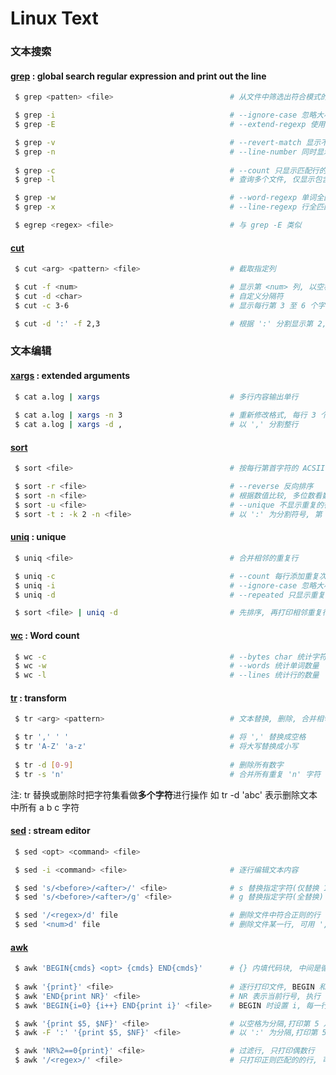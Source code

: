 # Linux Text

### 文本搜索

#### [grep](https://linux.alianga.com/c/grep.html) : global search regular expression and print out the line

```bash
 $ grep <patten> <file>                          # 从文件中筛选出符合模式的行, 可搜索多个文件

 $ grep -i                                       # --ignore-case 忽略大小写
 $ grep -E                                       # --extend-regexp 使用正则匹配

 $ grep -v                                       # --revert-match 显示不匹配的所有行
 $ grep -n                                       # --line-number 同时显示行数
 
 $ grep -c                                       # --count 只显示匹配行的数量
 $ grep -l                                       # 查询多个文件, 仅显示包含的文件名

 $ grep -w                                       # --word-regexp 单词全匹配, 存在该单词的行, 不包含子字符串
 $ grep -x                                       # --line-regexp 行全匹配, 必须与行完全一致 

 $ egrep <regex> <file>                          # 与 grep -E 类似
```

#### [cut](https://linux.alianga.com/c/cut.html) 

```bash
 $ cut <arg> <pattern> <file>                    # 截取指定列

 $ cut -f <num>                                  # 显示第 <num> 列, 以空格为分隔符, 从 1 开始
 $ cut -d <char>                                 # 自定义分隔符
 $ cut -c 3-6                                    # 显示每行第 3 至 6 个字符, 可填单个数字

 $ cut -d ':' -f 2,3                             # 根据 ':' 分割显示第 2, 3 列 
```

### 文本编辑

#### [xargs](https://linux.alianga.com/c/xargs.html) : extended arguments

```bash
 $ cat a.log | xargs                             # 多行内容输出单行 
 
 $ cat a.log | xargs -n 3                        # 重新修改格式, 每行 3 个字符串  
 $ cat a.log | xargs -d ,                        # 以 ',' 分割整行
```

#### [sort](https://linux.alianga.com/c/sort.html)

```bash
 $ sort <file>                                   # 按每行第首字符的 ACSII 码值顺序排序, 相同则往后一个一个比较

 $ sort -r <file>                                # --reverse 反向排序
 $ sort -n <file>                                # 根据数值比较, 多位数看数值, 不再单个数字比较
 $ sort -u <file>                                # --unique 不显示重复的行
 $ sort -t : -k 2 -n <file>                      # 以 ':' 为分割符号, 第 2 个字符串按数字排序
```

#### [uniq](https://linux.alianga.com/c/uniq.html) : unique

```bash
 $ uniq <file>                                   # 合并相邻的重复行

 $ uniq -c                                       # --count 每行添加重复次数
 $ uniq -i                                       # --ignore-case 忽略大小写
 $ uniq -d                                       # --repeated 只显示重复行

 $ sort <file> | uniq -d                         # 先排序, 再打印相邻重复行, 显示文件所有重复行    
```

#### [wc](https://linux.alianga.com/c/wc.html) : Word count

```bash
 $ wc -c                                         # --bytes char 统计字符数量
 $ wc -w                                         # --words 统计单词数量
 $ wc -l                                         # --lines 统计行的数量
```

#### [tr](https://linux.alianga.com/c/tr.html) : transform

```bash
 $ tr <arg> <pattern>                            # 文本替换, 删除, 合并相邻重复

 $ tr ',' ' '                                    # 将 ',' 替换成空格
 $ tr 'A-Z' 'a-z'                                # 将大写替换成小写
 
 $ tr -d [0-9]                                   # 删除所有数字
 $ tr -s 'n'                                     # 合并所有重复 'n' 字符
```

注: tr 替换或删除时把字符集看做**多个字符**进行操作
如 tr -d 'abc' 表示删除文本中所有 a b c 字符

#### [sed](https://linux.alianga.com/c/sed.html) : stream editor

```bash
 $ sed <opt> <command> <file>

 $ sed -i <command> <file>                       # 逐行编辑文本内容 

 $ sed 's/<before>/<after>/' <file>              # s 替换指定字符(仅替换 1 次)
 $ sed 's/<before>/<after>/g' <file>             # g 替换指定字符(全替换)

 $ sed '/<regex>/d' file                         # 删除文件中符合正则的行
 $ sed '<num>d' file                             # 删除文件某一行, 可用 ',' 扩展范围 ('1,$d' 删除所有行)
```

#### [awk](https://linux.alianga.com/c/awk.html)

```bash
 $ awk 'BEGIN{cmds} <opt> {cmds} END{cmds}'      # {} 内填代码块, 中间是循环体,对每行执行
 
 $ awk '{print}' <file>                          # 逐行打印文件, BEGIN 和 END部分选填
 $ awk 'END{print NR}' <file>                    # NR 表示当前行号, 执行 END 时读完文件, NR 表示最后一行行号
 $ awk 'BEGIN{i=0} {i++} END{print i}' <file>    # BEGIN 时设置 i, 每一行 i 自加, 结束时打印

 $ awk '{print $5, $NF}' <file>                  # 以空格为分隔,打印第 5 及 最后一列
 $ awk -F ':' '{print $5, $NF}' <file>           # 以 ':' 为分隔,打印第 5 及 最后一列

 $ awk 'NR%2==0{print}' <file>                   # 过滤行, 只打印偶数行
 $ awk '/<regex>/' <file>                        # 只打印正则匹配的的行, 可用 '/<regex>/, /<regex>/' 打印区间
```